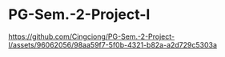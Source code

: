 ﻿# PG-Sem.-2-Project-I
https://github.com/Cingciong/PG-Sem.-2-Project-I/assets/96062056/98aa59f7-5f0b-4321-b82a-a2d729c5303a
